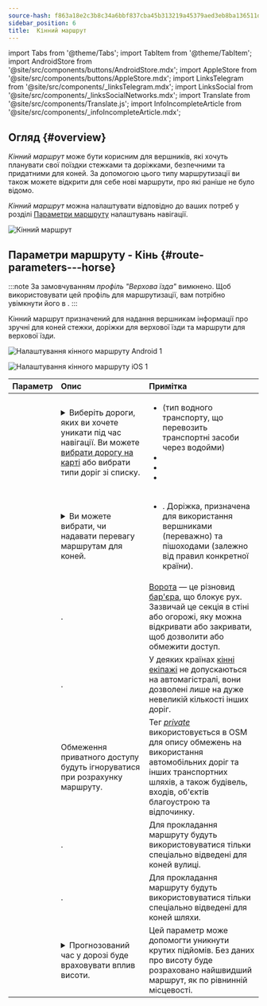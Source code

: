 ```yaml
---
source-hash: f863a18e2c3b8c34a6bbf837cba45b313219a45379aed3eb8ba136511d1c18a4
sidebar_position: 6
title:  Кінний маршрут
---
```

import Tabs from '@theme/Tabs';
import TabItem from '@theme/TabItem';
import AndroidStore from '@site/src/components/buttons/AndroidStore.mdx';
import AppleStore from '@site/src/components/buttons/AppleStore.mdx';
import LinksTelegram from '@site/src/components/_linksTelegram.mdx';
import LinksSocial from '@site/src/components/_linksSocialNetworks.mdx';
import Translate from '@site/src/components/Translate.js';
import InfoIncompleteArticle from '@site/src/components/_infoIncompleteArticle.mdx';



## Огляд {#overview}

*Кінний маршрут* може бути корисним для вершників, які хочуть планувати свої поїздки стежками та доріжками, безпечними та придатними для коней. За допомогою цього типу маршрутизації ви також можете відкрити для себе нові маршрути, про які раніше не було відомо.

*Кінний маршрут* можна налаштувати відповідно до ваших потреб у розділі [Параметри маршруту](../guidance/navigation-settings.md#route-parameters) налаштувань навігації.

![Кінний маршрут](@site/static/img/navigation/routing/horseback_routing_overview.png)


## Параметри маршруту - Кінь {#route-parameters---horse}

:::note
За замовчуванням *профіль "Верхова їзда"* вимкнено. Щоб використовувати цей профіль для маршрутизації, вам потрібно увімкнути його в *<Translate android="true" ids="shared_string_menu,shared_string_settings,application_profiles"/>*.
:::

Кінний маршрут призначений для надання вершникам інформації про зручні для коней стежки, доріжки для верхової їзди та маршрути для верхової їзди.

<Tabs groupId="operating-systems" queryString="current-os">

<TabItem value="android" label="Android">  

![Налаштування кінного маршруту Android 1](@site/static/img/navigation/routing/horse-routing-andr.png)

</TabItem>

<TabItem value="ios" label="iOS">

![Налаштування кінного маршруту iOS 1](@site/static/img/navigation/routing/horse-routing-ios.png)

</TabItem>

</Tabs>

| Параметр | Опис | Примітка |
|:------------|:---------------|:---------------|
| *<Translate android="true" ids="impassable_road"/>* |  <details><summary> Виберіть дороги, яких ви хочете уникати під час навігації. Ви можете [вибрати дорогу на карті](../../map/map-context-menu/#avoid-road) або вибрати типи доріг зі списку.  </summary>  ![Уникати доріг Android](@site/static/img/navigation/routing/horse_routing_avoid_android.png) </details> | <ul><li> [<Translate android="true" ids="routing_attr_avoid_ferries_name"/>](https://wiki.openstreetmap.org/wiki/Ferries) (тип водного транспорту, що перевозить транспортні засоби через водойми)</li><li>[<Translate android="true" ids="routing_attr_avoid_stairs_name"/>](https://wiki.openstreetmap.org/wiki/Tag:highway%3Dsteps)</li><li>[<Translate android="true" ids="routing_attr_avoid_tunnels_name"/>](https://wiki.openstreetmap.org/wiki/Key:tunnel)</li><li>[<Translate android="true" ids="routing_attr_avoid_motorway_name"/>](https://wiki.openstreetmap.org/wiki/Tag:highway%3Dmotorway)</li></ul>|
| *<Translate android="true" ids="prefer_in_routing_title"/>* | <details><summary> Ви можете вибрати, чи надавати перевагу маршрутам для коней. </summary> ![Надавати перевагу кінним маршрутам Android](@site/static/img/navigation/routing/horse_routing_prefer_android.png)  </details>  | <ul><li>[<Translate android="true" ids="routing_attr_prefer_horse_routes_name"/>](https://wiki.openstreetmap.org/wiki/Tag:highway%3Dbridleway). Доріжка, призначена для використання вершниками (переважно) та пішоходами (залежно від правил конкретної країни). </li></ul> |
| *<Translate android="true" ids="routing_attr_allow_gate_name"/>* |  <Translate android="true" ids="routing_attr_allow_gate_description"/>. | [Ворота](https://wiki.openstreetmap.org/wiki/Tag:barrier%3Dgate) — це різновид [бар'єра](https://wiki.openstreetmap.org/wiki/Key:barrier), що блокує рух. Зазвичай це секція в стіні або огорожі, яку можна відкривати або закривати, щоб дозволити або обмежити доступ. |
|  *<Translate android="true" ids="routing_attr_carriage_restrictions_name"/>*  |  <Translate android="true" ids="routing_attr_carriage_restrictions_description"/>.  | У деяких країнах [кінні екіпажі](https://wiki.openstreetmap.org/wiki/Key:carriage) не допускаються на автомагістралі, вони дозволені лише на дуже невеликій кількості інших доріг.   |
| *<Translate android="true" ids="routing_attr_allow_private_name"/>* |  Обмеження приватного доступу будуть ігноруватися при розрахунку маршруту.  | Тег *[private](https://wiki.openstreetmap.org/wiki/Key:access)* використовується в OSM для опису обмежень на використання автомобільних доріг та інших транспортних шляхів, а також будівель, входів, об'єктів благоустрою та відпочинку.   |
| *<Translate android="true" ids="routing_attr_only_permitted_streets_name"/>*   |  <Translate android="true" ids="routing_attr_only_permitted_streets_description"/>.  | Для прокладання маршруту будуть використовуватися тільки спеціально відведені для коней вулиці.   |
| *<Translate android="true" ids="routing_attr_only_permitted_ways_name"/>*   |  <Translate android="true" ids="routing_attr_only_permitted_ways_description"/>.  | Для прокладання маршруту будуть використовуватися тільки спеціально відведені для коней шляхи.   |
|*<Translate android="true" ids="routing_attr_height_obstacles_name"/>* | <details><summary> Прогнозований час у дорозі буде враховувати вплив висоти. </summary> ![Використовувати дані про висоту Android](@site/static/img/navigation/routing/horse_routing_elevation_android.png)  </details> | Цей параметр може допомогти уникнути крутих підйомів. Без даних про висоту буде розраховано найшвидший маршрут, як по рівнинній місцевості. |